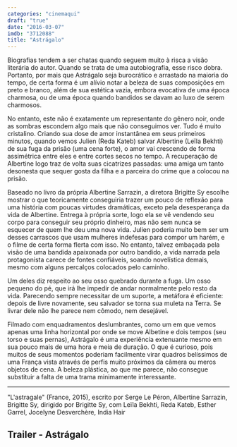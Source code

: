 ```yaml
---
categories: "cinemaqui"
draft: "true"
date: "2016-03-07"
imdb: "3712088"
title: "Astrágalo"
---
```

Biografias tendem a ser chatas quando seguem muito à risca a visão literária do autor. Quando se trata de uma autobiografia, esse risco dobra. Portanto, por mais que Astrágalo seja burocrático e arrastado na maioria do tempo, de certa forma é um alívio notar a beleza de suas composições em preto e branco, além de sua estética vazia, embora evocativa de uma época charmosa, ou de uma época quando bandidos se davam ao luxo de serem charmosos.

No entanto, este não é exatamente um representante do gênero noir, onde as sombras escondem algo mais que não conseguimos ver. Tudo é muito cristalino. Criando sua dose de amor instantânea em seus primeiros minutos, quando vemos Julien (Reda Kateb) salvar Albertine (Leïla Bekhti) de sua fuga da prisão (uma cena forte), o amor vai crescendo de forma assimétrica entre eles e entre cortes secos no tempo. A recuperação de Albertine logo traz de volta suas cicatrizes passadas: uma amiga um tanto desonesta que sequer gosta da filha e a parceira do crime que a colocou na prisão.

Baseado no livro da própria Albertine Sarrazin, a diretora Brigitte Sy escolhe mostrar o que teoricamente conseguiria trazer um pouco de reflexão para uma história com poucas virtudes dramáticas, exceto pela desesperança da vida de Albertine. Entrega à própria sorte, logo ela se vê vendendo seu corpo para conseguir seu próprio dinheiro, mas não sem nunca se esquecer de quem lhe deu uma nova vida. Julien poderia muito bem ser um desses carrascos que usam mulheres indefesas para compor um harém, e o filme de certa forma flerta com isso. No entanto, talvez embaçada pela visão de uma bandida apaixonada por outro bandido, a vida narrada pela protagonista carece de fontes confiáveis, soando novelística demais, mesmo com alguns percalços colocados pelo caminho.

Um deles diz respeito ao seu osso quebrado durante a fuga. Um osso pequeno do pé, que irá lhe impedir de andar normalmente pelo resto da vida. Parecendo sempre necessitar de um suporte, a metáfora é eficiente: depois de livre novamente, seu salvador se torna sua muleta na Terra. Se livrar dele não lhe parece nem cômodo, nem desejável.

Filmado com enquadramentos deslumbrantes, como um em que vemos apenas uma linha horizontal por onde se move Albetine e dois tempos (seu torso e suas pernas), Astrágalo é uma experiência extenuante mesmo em sua pouco mais de uma hora e meia de duração. O que é curioso, pois muitos de seus momentos poderiam facilmente virar quadros belíssimos de uma França vista através de perfis muito próximos da câmera ou meros objetos de cena. A beleza plástica, ao que me parece, não consegue substituir a falta de uma trama minimamente interessante.

<hr>"L'astragale" (France, 2015), escrito por Serge Le Péron, Albertine Sarrazin, Brigitte Sy, dirigido por Brigitte Sy, com Leïla Bekhti, Reda Kateb, Esther Garrel, Jocelyne Desverchère, India Hair

<h2>Trailer - Astrágalo</h2>
